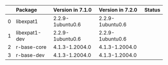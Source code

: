 <!-- markdown-link-check-disable -->

|    | Package       | Version in 7.1.0   | Version in 7.2.0   | Status   |
|---:|:--------------|:-------------------|:-------------------|:---------|
|  0 | libexpat1     | 2.2.9-1ubuntu0.6   | 2.2.9-1ubuntu0.6   |          |
|  1 | libexpat1-dev | 2.2.9-1ubuntu0.6   | 2.2.9-1ubuntu0.6   |          |
|  2 | r-base-core   | 4.1.3-1.2004.0     | 4.1.3-1.2004.0     |          |
|  3 | r-base-dev    | 4.1.3-1.2004.0     | 4.1.3-1.2004.0     |          |